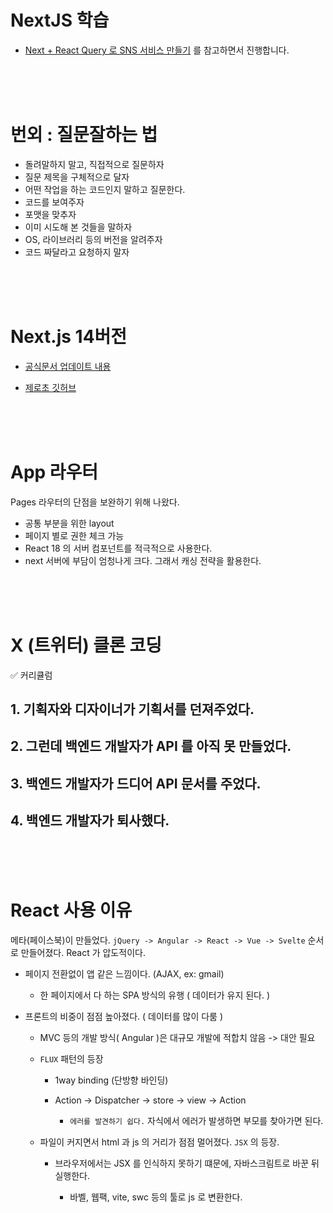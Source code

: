 # NextJS 학습

- [Next + React Query 로 SNS 서비스 만들기](https://www.inflearn.com/course/lecture?courseSlug=next-react-query-sns%EC%84%9C%EB%B9%84%EC%8A%A4&unitId=194460) 를 참고하면서 진행합니다.

<br><br><br>

# 번외 : 질문잘하는 법

- 돌려말하지 말고, 직접적으로 질문하자
- 질문 제목을 구체적으로 달자
- 어떤 작업을 하는 코드인지 말하고 질문한다.
- 코드를 보여주자
- 포맷을 맞추자
- 이미 시도해 본 것들을 말하자
- OS, 라이브러리 등의 버전을 알려주자
- 코드 짜달라고 요청하지 말자

<br><br><br>

# Next.js 14버전

- [공식문서 업데이트 내용](https://nextjs.org/blog/next-14)

- [제로초 깃허브](https://github.com/ZeroCho/next-app-router-z)

<br><br><br>

# App 라우터

Pages 라우터의 단점을 보완하기 위해 나왔다.

- 공통 부분을 위한 layout
- 페이지 별로 권한 체크 가능
- React 18 의 서버 컴포넌트를 적극적으로 사용한다.
- next 서버에 부담이 엄청나게 크다. 그래서 캐싱 전략을 활용한다.

<br><br><br>

# X (트위터) 클론 코딩

✅ 커리큘럼

## 1. 기획자와 디자이너가 기획서를 던져주었다.

## 2. 그런데 백엔드 개발자가 API 를 아직 못 만들었다.

## 3. 백엔드 개발자가 드디어 API 문서를 주었다.

## 4. 백엔드 개발자가 퇴사했다.


<br><br><br>

# React 사용 이유

메타(페이스북)이 만들었다. `jQuery -> Angular -> React -> Vue -> Svelte` 순서로 만들어졌다. React 가 압도적이다.

- 페이지 전환없이 앱 같은 느낌이다. (AJAX, ex: gmail)

    - 한 페이지에서 다 하는 SPA 방식의 유행 ( 데이터가 유지 된다. )

- 프론트의 비중이 점점 높아졌다. ( 데이터를 많이 다룸 )

    - MVC 등의 개발 방식( Angular )은 대규모 개발에 적합치 않음 -> 대안 필요

    - `FLUX` 패턴의 등장

        - 1way binding (단방향 바인딩)

        - Action -> Dispatcher -> store -> view -> Action

            - `에러를 발견하기 쉽다.` 자식에서 에러가 발생하면 부모를 찾아가면 된다.

    - 파일이 커지면서 html 과 js 의 거리가 점점 멀어졌다. `JSX` 의 등장. 

        - 브라우저에서는 JSX 를 인식하지 못하기 떄문에, 자바스크림트로 바꾼 뒤 실행한다.

            - 바벨, 웹팩, vite, swc 등의 툴로 js 로 변환한다.
